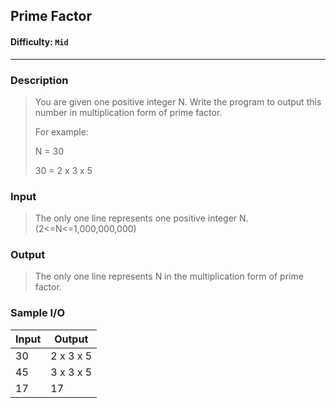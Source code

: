 ## Prime Factor

#### Difficulty: `Mid`

- - -

### Description

> You are given one positive integer N. Write the program to output this number in multiplication form of prime factor.
>
> For example:
>
> N = 30
>
> 30 = 2 x 3 x 5

### Input

>The only one line represents one positive integer N. (2<=N<=1,000,000,000)

### Output

>The only one line represents N in the multiplication form of prime factor.

### Sample I/O

| Input | Output    |
| ----- | --------- |
| 30    | 2 x 3 x 5 |
| 45    | 3 x 3 x 5 |
| 17    | 17        |

